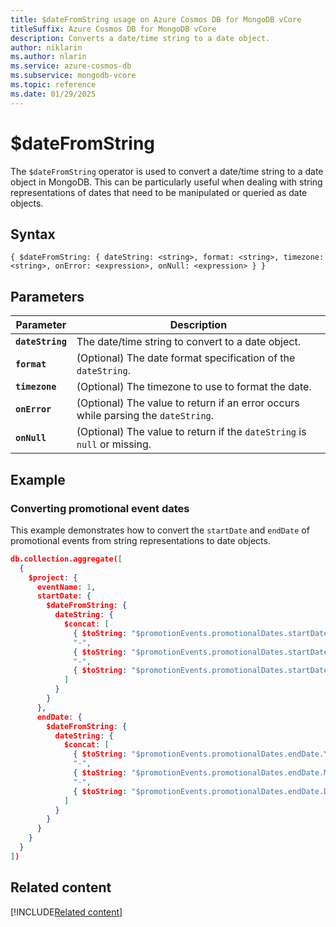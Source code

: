 ```yaml
---
title: $dateFromString usage on Azure Cosmos DB for MongoDB vCore
titleSuffix: Azure Cosmos DB for MongoDB vCore
description: Converts a date/time string to a date object.
author: niklarin
ms.author: nlarin
ms.service: azure-cosmos-db
ms.subservice: mongodb-vcore
ms.topic: reference
ms.date: 01/29/2025
---
```


# $dateFromString
The `$dateFromString` operator is used to convert a date/time string to a date object in MongoDB. This can be particularly useful when dealing with string representations of dates that need to be manipulated or queried as date objects.

## Syntax
```plaintext
{ $dateFromString: { dateString: <string>, format: <string>, timezone: <string>, onError: <expression>, onNull: <expression> } }
```

## Parameters  
| Parameter | Description |
| --- | --- |
| **`dateString`** | The date/time string to convert to a date object. |
| **`format`** | (Optional) The date format specification of the `dateString`. |
| **`timezone`** | (Optional) The timezone to use to format the date. |
| **`onError`** | (Optional) The value to return if an error occurs while parsing the `dateString`. |
| **`onNull`** | (Optional) The value to return if the `dateString` is `null` or missing. |

## Example
### Converting promotional event dates
This example demonstrates how to convert the `startDate` and `endDate` of promotional events from string representations to date objects.

```json
db.collection.aggregate([
  {
    $project: {
      eventName: 1,
      startDate: {
        $dateFromString: {
          dateString: {
            $concat: [
              { $toString: "$promotionEvents.promotionalDates.startDate.Year" },
              "-",
              { $toString: "$promotionEvents.promotionalDates.startDate.Month" },
              "-",
              { $toString: "$promotionEvents.promotionalDates.startDate.Day" }
            ]
          }
        }
      },
      endDate: {
        $dateFromString: {
          dateString: {
            $concat: [
              { $toString: "$promotionEvents.promotionalDates.endDate.Year" },
              "-",
              { $toString: "$promotionEvents.promotionalDates.endDate.Month" },
              "-",
              { $toString: "$promotionEvents.promotionalDates.endDate.Day" }
            ]
          }
        }
      }
    }
  }
])
```

## Related content
[!INCLUDE[Related content](../includes/related-content.md)]
